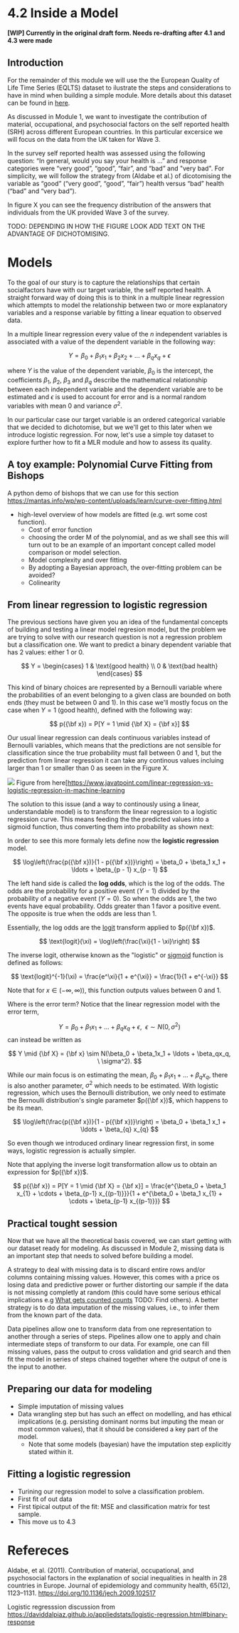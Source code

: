 # 4.2 Inside a Model

**[WIP] Currently in the original draft form. Needs re-drafting after 4.1 and 4.3 were made**

<!-- Assumed known preliminaries from M1-3 + 4.1
- Module 1: The dichotomisation of the self reported health: we are grouping [“”Very good”, “Good” and “Fair”] as good and [“”Bad”, “Very Bad”] as bad. This results in an imbalanced dataset, but it feels like is the most appropriate grouping. However, in the paper they group “fair” in the bad outcome, this might have been done to fix the imbalance issue, but it doesn’t feel right. In any case, there is a lot of issues in this measure, there are cultural differences in what people find good or bad, and it seems that there is a lot of variability in the distributions of these answers between different countries. It would be good that these things get discussed and the resulting limitations of the analysis are understood.

- Module 2: Missigness, the analysis from Christina shows a lot of missing variables in Wave 2, so we decided to stick to Wave 3 only. But it could be a good hand-on exercise for the students to motivate this. Furthermore, in Wave 3 there is variables with a large percentage of missing data that we end up dropping (for variables with less data missing we’ll use imputation). It could be good that this is understood, and the students also investigate if there are groups (countries, sectors of populations) where there is more data missing than others, and what could be the consequences of any imputation we might do.

- Module 3: In here we will explore relationships between the variables in the data and will motivate the features that will be used in Module 4.

-->


<!--
PLAN:

We have learned about parameters and probability distributions. 

Models are specified by parameters.

The simplest model is the average. 

Models are fitted to data through a cost function. 

The average has the minimum cost.
(do a multi-panel graph showing this)

But this doesn't capture variability. We3 can fit a normal distribution. 

Two common ways of fitting. MLE, RMSE. These cost functions have a global minimum. Cost functions can get very complicated.

(Code and graph)

We won't cover the algorithms of how models get fitted.


## Modelling relationships: Regression. 

Most RQs are interested in modelling relationships between variables. Instead of modelling directly the parameters of a distribution we can make the parameters dependent on on other variables. 

The simplest method of modelling relationships is to assign a model parameter for each input variable that you want to consider. 

More complex models but from adding in more variables and mathematically specifying the nature of the relationship between variables (e.g. interactions). 

Each input to your model, and it's associated parameter, called _coefficients_ can be thought of as a mini-hypothesis: given that I know all the other inputs to the model, what how much does this input contribute to the model? 

How many parameters?

It depends what you are interested in and what you want to learn. 

With enough parameters you can fit anything. But the model will not generalise well. We could just be fitting to noise.

(Bishop toy example).


### From linear regression to logistic regression.

The data considered so far deal with a continuous outcome variable, or a normal distribution. 

We have dichotomised our variable. 

Logistic regression is conceptrually similar in that we predict a parameter of a distribution, only this time it is a bernouilli distribution.

We obtain category classes by making the assumption that if the mean of the bernouilli distribution is below X. We class the prediction as Y. 

We will step through the development at the beginning of the next section.

[qu: how much of the logistic regression dev in the next section do we include here?]

-->

## Introduction

For the remainder of this module we will use the the European Quality of Life Time Series (EQLTS) dataset to ilustrate the steps and considerations to have in mind when building a simple module. More details about this dataset can be found in [here](https://beta.ukdataservice.ac.uk/datacatalogue/studies/study?id=7724#!/details).

As discussed in Module 1, we want to investigate the contribution of material, occupational, and psychosocial factors on the self reported health (SRH) across different European countries. In this particular excersice we will focus on the data from the UK taken for Wave 3.

In the survey self reported health was assessed using the following question: “In general, would you say your health is …” and response categories were “very good”, “good”, “fair”, and “bad” and "very bad". For simplicity, we will follow the strategy from (Aldabe et al.) of dicotomising the variable as “good” (“very good”, “good”, “fair”) health versus “bad” health (“bad” and “very bad”).

In figure X you can see the frequency distribution of the answers that individuals from the UK provided Wave 3 of the survey. 

TODO: DEPENDING IN HOW THE FIGURE LOOK ADD TEXT ON THE ADVANTAGE OF DICHOTOMISING.


# Models

To the goal of our stury is to capture the relationships that certain socialfactors have with our target variable, the self reported health.  A straight forward way of doing this is to think in 
a multiple linear regression which attempts to model the relationship between two or more explanatory variables and a response variable by fitting a linear equation to observed data.

In a multiple linear regression every value of the $n$ independent variables is associated with a value of the dependent variable in the following way:

$$
Y = \beta_0 + \beta_1 x_{1} + \beta_2 x_{2} + ...+ \beta_q x_{q} +  \epsilon
$$

where $Y$ is the value of the dependent variable, $\beta_0$ is the intercept, the coefficients $\beta_1$, $\beta_2$, $\beta_3$ and $\beta_q$ describe the mathematical relationship between each independent variable and the dependent variable are to be estimated and $\epsilon$ is used to account for error and is a normal random variables with mean $0$ and variance $\sigma^2$.

In our particular case our target variable is an ordered categorical variable that we decided to dichotomise, but we we'll get to this later when we introduce logistic regression. For now, let's use a simple toy dataset to explore further how to fit a MLR module and how to assess its quality.

## A toy example:  Polynomial Curve Fitting from Bishops

A python demo of bishops that we can use for this section https://mantas.info/wp/wp-content/uploads/learn/curve-over-fitting.html

- high-level overview of how models are fitted (e.g. wrt some cost function). 
    - Cost of error function
    - choosing the order M of the polynomial, and as we shall see this will turn out to be an example of an important concept called model comparison or model selection. 
    - Model complexity and over fitting
    - By adopting a Bayesian approach, the over-fitting problem can be avoided?
    - Colinearity



<!--Introduce regression - predicting an outcome as a combination of other variables.
- most models are regression models of different forms.
- briefly cover the mathematics and necessary assumptions when making a simple regression model.
- Discuss colinearity 
    - here have a very simple toy example with exaggerated examples. 
    - Graphs + easy calculations
    - How to assess for coliniarity (correlations, [VIFs](https://www.geeksforgeeks.org/detecting-multicollinearity-with-vif-python/))

- Here also discuss uncertainty (cue this in 4.1 and maybe bring the same figures - but adapted to show where the difference lies - into this module)

_mimic the way that bishop describes modelling in his introductory pages_
-->

## From linear regression to logistic regression

The previous sections have given you an idea of the fundamental concepts of building and testing a linear model regresion model, but the problem we are trying to solve with our research question is not a regression problem but a classification one.  We want to predict a binary dependent variable that has 2 values: either 1 or 0.

$$
Y = 
\begin{cases} 
      1 & \text{good health} \\
      0 & \text{bad health} 
\end{cases}
$$

This kind of binary choices are represented by a Bernoulli variable where the probabilities of an event belonging to a given class are bounded on both ends (they must be between 0 and 1). In this case we'll mostly focus on the case when $Y = 1$ (good health), defined with the following way:

$$
p({\bf x}) = P[Y = 1 \mid {\bf X} = {\bf x}]
$$






Our usual linear regression can deals continuous variables instead of Bernoulli variables, which means that the predictions are not sensible for classification since the true probability must fall between 0 and 1, but the prediction from linear regression it can take any continous values incluing larger than 1 or smaller than 0 as seeen in the Figure X. 

![](https://i.imgur.com/PrZtchW.png)
Figure from here[https://www.javatpoint.com/linear-regression-vs-logistic-regression-in-machine-learning



The solution to this issue (and a way to continously using a linear, understandable model) is to transform the linear regression to a logistic regression curve. This means feeding the the predicted values into a sigmoid function, thus converting them into probability as shown next:

In order to see this more formaly lets define now the  **logistic regression** model.

$$
\log\left(\frac{p({\bf x})}{1 - p({\bf x})}\right) = \beta_0 + \beta_1 x_1 + \ldots  + \beta_{p - 1} x_{p - 1}
$$


The left hand side is called the **log odds**, which is the log of the odds. The odds are the probability for a positive event $(Y = 1)$ divided by the probability of a negative event $(Y = 0)$. So when the odds are $1$, the two events have equal probability. Odds greater than $1$ favor a positive event. The opposite is true when the odds are less than $1$.


Essentially, the log odds are the [logit](https://en.wikipedia.org/wiki/Logit) transform applied to $p({\bf x})$.

$$
\text{logit}(\xi) = \log\left(\frac{\xi}{1 - \xi}\right)
$$

The inverse logit, otherwise known as the "logistic" or [sigmoid](https://en.wikipedia.org/wiki/Sigmoid_function) function is defined as follows:

$$
\text{logit}^{-1}(\xi) = \frac{e^\xi}{1 + e^{\xi}} = \frac{1}{1 + e^{-\xi}}
$$

Note that for $x \in (-\infty, \infty))$, this function outputs values between 0 and 1.

Where is the error term?  Notice that the linear regression model with the error term,

$$
Y = \beta_0 + \beta_1x_1 + \ldots + \beta_qx_q + \epsilon, \ \ \epsilon \sim N(0, \sigma^2)
$$
can instead be written as

$$
Y \mid {\bf X} = {\bf x} \sim N(\beta_0 + \beta_1x_1 + \ldots + \beta_qx_q, \ \sigma^2).
$$

While our main focus is on estimating the mean, $\beta_0 + \beta_1x_1 + \ldots + \beta_qx_q$, there is also another parameter, $\sigma^2$ which needs to be estimated. With logistic regression, which uses the Bernoulli distribution, we only need to estimate the Bernoulli distribution's single parameter $p({\bf x})$, which happens to be its mean. 

$$
\log\left(\frac{p({\bf x})}{1 - p({\bf x})}\right) = \beta_0 + \beta_1 x_1 + \ldots  + \beta_{q} x_{q}
$$

So even though we introduced ordinary linear regression first, in some ways, logistic regression is actually simpler.

Note that applying the inverse logit transformation allow us to obtain an expression for $p({\bf x})$.

$$
p({\bf x}) = P[Y = 1 \mid {\bf X} = {\bf x}] = \frac{e^{\beta_0 + \beta_1 x_{1} + \cdots + \beta_{p-1} x_{(p-1)}}}{1 + e^{\beta_0 + \beta_1 x_{1} + \cdots + \beta_{p-1} x_{(p-1)}}}
$$

## Practical tought session

Now that we have all the theoretical basis covered, we can start getting with our dataset ready for modeling. As discussed in Module 2, missing data is an important step that needs to solved before building a model. 

A strategy to deal with missing data is to discard entire rows and/or columns containing missing values. However, this comes with a price os losing data and predictive power or further distorting our sample if the data is not missing completly at random (this could have some serious ethical implications e.g [What gets counted counts](https://data-feminism.mitpress.mit.edu/pub/h1w0nbqp/release/3) TODO: Find others). A better strategy is to do data imputation of the missing values, i.e., to infer them from the known part of the data.

Data pipelines allow one to transform data from one representation  to another through a series of steps. Pipelines allow one to apply and chain intermediate steps of transform to our data.  For example, one can fill missing values, pass the output to cross  validation and grid search and then fit the model in series of steps chained together where the output of one is the input to another.


## Preparing our data for modeling

- Simple imputation of missing values
- Data wrangling step but has such an effect on modelling, and has ethical implications (e.g. persisting dominant norms but imputing the mean or most common values), that it should be considered a key part of the model.
    - Note that some models (bayesian) have the imputation step explicitly stated within it.

## Fitting a logistic regression

- Turining our regression model to solve a classification problem.
- First fit of out data
- First tipical output of the fit: MSE and classification matrix for test sample. 
- This move us to 4.3


# Refereces

Aldabe, et al. (2011). Contribution of material, occupational, and psychosocial factors in the explanation of social inequalities in health in 28 countries in Europe. Journal of epidemiology and community health, 65(12), 1123–1131. https://doi.org/10.1136/jech.2009.102517

Logistic regresssion discussion from https://daviddalpiaz.github.io/appliedstats/logistic-regression.html#binary-response
